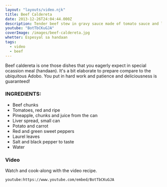 ```yaml
---
layout: "layouts/video.njk"
title: Beef Caldereta
date: 2013-12-26T24:04:44.000Z
description: Tender beef stew in gravy sauce made of tomato sauce and liver spread
youtube: "BotTbCKuGJA"
coverImage: /images/beef-caldereta.jpg
whetter: Espesyal sa handaan
tags:
  - video
  - beef
---
```


Beef caldereta is one those dishes that you eagerly expect in special ocassion meal (handaan). It's a bit elaborate to prepare compare to the ubiquitous Adobo. You put in hard work and patience and deliciousness is guaranteed!

### INGREDIENTS:

- Beef chunks
- Tomatoes, red and ripe
- Pineapple, chunks and juice from the can
- Liver spread, small can
- Potato and carrot
- Red and green sweet peppers
- Laurel leaves
- Salt and black pepper to taste
- Water

### Video
Watch and cook-along with the video recipe.

`youtube:https://www.youtube.com/embed/BotTbCKuGJA`
